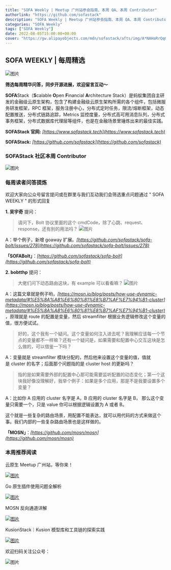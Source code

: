 ```yaml
---
title: "SOFA Weekly | Meetup 广州站参会指南、本周 QA、本周 Contributor"
authorlink: "https://github.com/sofastack"
description: "SOFA Weekly | Meetup 广州站参会指南、本周 QA、本周 Contributor"
categories: "SOFA Weekly"
tags: ["SOFA Weekly"]
date: 2022-08-05T15:00:00+08:00
cover: "https://gw.alipayobjects.com/mdn/sofastack/afts/img/A*NAHaRrQqGzAAAAAAAAAAAAAAARQnAQ"
---
```


## SOFA WEEKLY | 每周精选

![图片](https://p3-juejin.byteimg.com/tos-cn-i-k3u1fbpfcp/1e08fca65f7643c783d33f590bb41d5a~tplv-k3u1fbpfcp-zoom-1.image)

**筛选每周精华问答，同步开源进展，欢迎留言互动～**

**SOFA**Stack（**S**calable **O**pen **F**inancial **A**rchitecture Stack）是蚂蚁集团自主研发的金融级云原生架构，包含了构建金融级云原生架构所需的各个组件，包括微服务研发框架，RPC 框架，服务注册中心，分布式定时任务，限流/熔断框架，动态配置推送，分布式链路追踪，Metrics 监控度量，分布式高可用消息队列，分布式事务框架，分布式数据库代理层等组件，也是在金融场景里锤炼出来的最佳实践。

**SOFAStack 官网:** *[https://www.sofastack.tech](https://www.sofastack.tech)*

**SOFAStack:** *[https://github.com/sofastack](https://github.com/sofastack)*

### SOFAStack 社区本周 Contributor

![图片](https://p3-juejin.byteimg.com/tos-cn-i-k3u1fbpfcp/9bebad7229b9454b8e0b135e043714af~tplv-k3u1fbpfcp-zoom-1.image)

### 每周读者问答提炼
欢迎大家向公众号留言提问或在群里与我们互动我们会筛选重点问题通过 " SOFA WEEKLY " 的形式回复

**1. 吴宇奇** 提问：

> 请问下，Bolt 协议里面的这个 cmdCode，除了心跳、request、response，还有别的用法吗？
![图片](https://p3-juejin.byteimg.com/tos-cn-i-k3u1fbpfcp/7aab0097fa244d0ba7f0b5584677a748~tplv-k3u1fbpfcp-zoom-1.image)

A：举个例子，新增 goaway 扩展。*[https://github.com/sofastack/sofa-bolt/issues/278](https://github.com/sofastack/sofa-bolt/issues/278)*

**「SOFABolt」**：*[https://github.com/sofastack/sofa-bolt](https://github.com/sofastack/sofa-bolt)*

**2. bobtthp** 提问：

> 大佬们问下动态路由这块，有 example 可以看看嘛？
![图片](https://p3-juejin.byteimg.com/tos-cn-i-k3u1fbpfcp/02ddb6b7c1ee45b089990cc6ee1c97a8~tplv-k3u1fbpfcp-zoom-1.image)

A：这篇文章就是例子哟，*[https://mosn.io/blog/posts/how-use-dynamic-metadata/#%E5%8A%A8%E6%80%81%E8%B7%AF%E7%94%B1-cluster](https://mosn.io/blog/posts/how-use-dynamic-metadata/#%E5%8A%A8%E6%80%81%E8%B7%AF%E7%94%B1-cluster)* ，原理就是 route 的配置是变量，然后 streamfilter 根据业务逻辑修改这个变量的值，很方便试试。

> 好的，这个我有一个疑问。这个变量如何注入进去呢？我理解应该每一个节点的变量都不一样嘛？还有一个疑问是，如果需要和配置中心交互这块是怎么做的，可以借鉴一下吗？

A：变量就是 streamfilter 模块分配的，然后他来设置这个变量的值，值就是 cluster 的名字；后面那个问题指的是 cluster host 的更新吗？

> 指的是如果需要外部的配置中心那可能需要监听配置的动态变化；第一个这块我好像没理解好，我举个例子：如果是多个应用，那是不是我要设置多个变量？

A：比如你 A 应用的 cluster 名字是 A，B 应用的 cluster 名字是 B， 那么这个变量只需要一个，只是 value 你可以根据逻辑设置为 A 或者 B。

这个就是一些复杂的路由场景，用配置不能表达，就可以用代码的方式来做这个事。我们内部的一些复杂路由场景也是这样做的。

**「MOSN」**：*[https://github.com/mosn/mosn](https://github.com/mosn/mosn)*

### 本周推荐阅读

云原生 Meetup 广州站，等你来！

[![图片](https://p3-juejin.byteimg.com/tos-cn-i-k3u1fbpfcp/8343a98f62524b508cf04f43b016b6a1~tplv-k3u1fbpfcp-zoom-1.image)](http://mp.weixin.qq.com/s?__biz=MzUzMzU5Mjc1Nw==&mid=2247513017&idx=1&sn=918d92c4641e89e53d8d63816b081516&chksm=faa35c63cdd4d575ff1eda27785b6025df2b129eff88072a2912afe2e8ae1f4c8f11b77bbe9a&scene=21)

Go 原生插件使用问题全解析

[![图片](https://p3-juejin.byteimg.com/tos-cn-i-k3u1fbpfcp/8bd6589b20424bcab1d715e055b183e1~tplv-k3u1fbpfcp-zoom-1.image)](http://mp.weixin.qq.com/s?__biz=MzUzMzU5Mjc1Nw==&mid=2247512138&idx=1&sn=851abb8d07d47f703e33978c9c125c59&chksm=faa35f90cdd4d6869c6cd4934c042484dbe1063c3fb85462d2f33e936b96240ae33d02d18c3a&scene=21)

MOSN 反向通道详解

[![图片](https://p3-juejin.byteimg.com/tos-cn-i-k3u1fbpfcp/624f32532ead4dd2af955568d88ac88d~tplv-k3u1fbpfcp-zoom-1.image)](http://mp.weixin.qq.com/s?__biz=MzUzMzU5Mjc1Nw==&mid=2247513902&idx=1&sn=be00c5af2e9775a4039430bf187e16f4&chksm=faa358f4cdd4d1e23d7e9c93b4a94d6e6c377f51eb5e96b6dd5f74b840e48ebd3f518c4bf80a&scene=21)

KusionStack｜Kusion 模型库和工具链的探索实践

[![图片](https://p3-juejin.byteimg.com/tos-cn-i-k3u1fbpfcp/6ee6c5297fa148aba6e5e33afa749dd7~tplv-k3u1fbpfcp-zoom-1.image)](http://mp.weixin.qq.com/s?__biz=MzUzMzU5Mjc1Nw==&mid=2247512283&idx=1&sn=b1a6218e9c396749846baaa9b6b38a2d&chksm=faa35f01cdd4d6177f00938c93b0c652533da148e5ecb888280205525f0e89e4636d010b64ee&scene=21)

欢迎扫码关注公众号：

![图片](https://p3-juejin.byteimg.com/tos-cn-i-k3u1fbpfcp/0fc902534709497790cfb2f8097329bf~tplv-k3u1fbpfcp-zoom-1.image)
